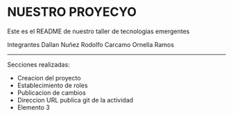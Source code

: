 NUESTRO PROYECYO
==========

Este es el README de nuestro taller de tecnologias emergentes

Integrantes
Dallan Nuñez
Rodolfo Carcamo
Ornella Ramos

--------------------

Secciones realizadas:
+ Creacion del proyecto
+ Establecimiento de roles
+ Publicacion de cambios
+ Direccion URL publica git de la actividad
+ Elemento 3
